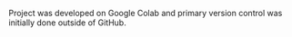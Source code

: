 Project was developed on Google Colab and primary version control was initially done outside of GitHub.

